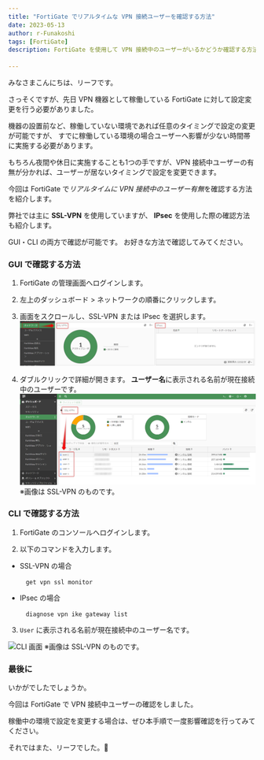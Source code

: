 ```yaml
---
title: "FortiGate でリアルタイムな VPN 接続ユーザーを確認する方法"
date: 2023-05-13
author: r-Funakoshi
tags: [FortiGate]
description: FortiGate を使用して VPN 接続中のユーザーがいるかどうか確認する方法を紹介します。

---
```


みなさまこんにちは、リーフです。

さっそくですが、先日 VPN 機器として稼働している FortiGate に対して設定変更を行う必要がありました。

機器の設置前など、稼働していない環境であれば任意のタイミングで設定の変更が可能ですが、
すでに稼働している環境の場合ユーザーへ影響が少ない時間帯に実施する必要があります。

もちろん夜間や休日に実施することも1つの手ですが、VPN 接続中ユーザーの有無が分かれば、ユーザーが居ないタイミングで設定を変更できます。

今回は FortiGate で*リアルタイムに VPN 接続中のユーザー有無*を確認する方法を紹介します。

弊社では主に **SSL-VPN** を使用していますが、 **IPsec** を使用した際の確認方法も紹介します。

GUI・CLI の両方で確認が可能です。
お好きな方法で確認してみてください。

### GUI で確認する方法
1. FortiGate の管理画面へログインします。

1. 左上のダッシュボード > ネットワークの順番にクリックします。

1. 画面をスクロールし、SSL-VPN または IPsec を選択します。
![ネットワーク](images/GUI画面.png "ネットワーク")
4. ダブルクリックで詳細が開きます。
**ユーザー名**に表示される名前が現在接続中のユーザーです。
![接続ユーザーGUI](images/接続ユーザーGUI.png "接続ユーザー GUI 画面")
※画像は SSL-VPN のものです。

### CLI で確認する方法
1. FortiGate のコンソールへログインします。

1. 以下のコマンドを入力します。

- SSL-VPN の場合

```　　　get vpn ssl monitor　　```

- IPsec の場合

```　　　diagnose vpn ike gateway list　　```

3. `User` に表示される名前が現在接続中のユーザー名です。

![CLI 画面](images/接続ユーザーCLI.png "接続ユーザー CLI 画面")
※画像は SSL-VPN のものです。

### 最後に
いかがでしたでしょうか。

今回は FortiGate で VPN 接続中ユーザーの確認をしました。

稼働中の環境で設定を変更する場合は、ぜひ本手順で一度影響確認を行ってみてください。

それではまた、リーフでした。🍃

